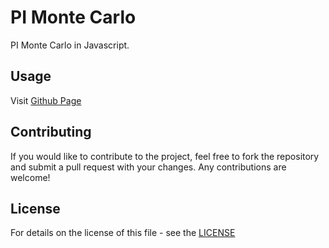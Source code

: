 # PI Monte Carlo

PI Monte Carlo in Javascript.

## Usage

Visit [Github Page](https://shelltux.github.io/PI-Monte-Carlo.js/)

## Contributing

If you would like to contribute to the project, feel free to fork the repository
and submit a pull request with your changes. Any contributions are welcome!

## License

For details on the license of this file - see the [LICENSE](LICENSE)
